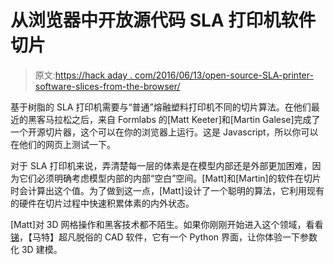 # 从浏览器中开放源代码 SLA 打印机软件切片

> 原文:[https://hack aday . com/2016/06/13/open-source-SLA-printer-software-slices-from-the-browser/](https://hackaday.com/2016/06/13/open-source-sla-printer-software-slices-from-the-browser/)

基于树脂的 SLA 打印机需要与“普通”熔融塑料打印机不同的切片算法。在他们最近的黑客马拉松之后，来自 Formlabs 的[Matt Keeter]和[Martin Galese]完成了一个开源切片器，这个可以在你的浏览器上运行。这是 Javascript，所以你可以在他们的网页上测试一下。

对于 SLA 打印机来说，弄清楚每一层的体素是在模型内部还是外部更加困难，因为它们必须明确考虑模型内部的内部“空白”空间。[Matt]和[Martin]的软件在切片时会计算出这个值。为了做到这一点，[Matt]设计了一个聪明的算法，它利用现有的硬件在切片过程中快速积累体素的内外状态。

[Matt]对 3D 网格操作和黑客技术都不陌生。如果你刚刚开始进入这个领域，看看[锑](http://hackaday.com/2015/05/29/otherworldy-cad-software-hails-from-a-parallel-universe/)，【马特】超凡脱俗的 CAD 软件，它有一个 Python 界面，让你体验一下参数化 3D 建模。